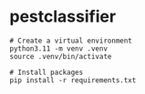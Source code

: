 # pestclassifier

```
# Create a virtual environment
python3.11 -m venv .venv
source .venv/bin/activate

# Install packages
pip install -r requirements.txt
```
